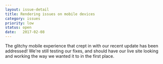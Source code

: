 ```yaml
---
layout: issue-detail
title: Rendering issues on mobile devices
category: issues
priority: low
status: open
date:   2017-02-08
---
```


The glitchy mobile experience that crept in with our recent update has been addressed! We're still testing our fixes, and should have our live site looking and working the way we wanted it to in the first place.
